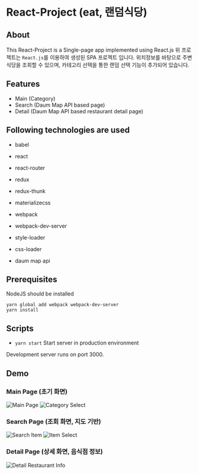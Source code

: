 # React-Project (eat, 랜덤식당)

## About ##
This React-Project is a Single-page app implemented using React.js
위 프로젝트는 `React.js`를 이용하여 생성된 SPA 프로젝트 입니다.
위치정보를 바탕으로 주변 식당을 조회할 수 있으며, 카테고리 선택을 통한 랜덤 선택 기능이 추가되어 있습니다.

## Features
- Main (Category)
- Search (Daum Map API based page)
- Detail (Daum Map API based restaurant detail page)


## Following technologies are used
- babel
- react
- react-router
- redux
- redux-thunk
- materializecss
- webpack
- webpack-dev-server
- style-loader
- css-loader

- daum map api


## Prerequisites
NodeJS should be installed

```
yarn global add webpack webpack-dev-server
yarn install 
```


## Scripts
- `yarn start` Start server in production environment

Development server runs on port 3000.

## Demo

### Main Page (초기 화면)

![Main Page](https://user-images.githubusercontent.com/10808122/46269874-ff06ff80-c57e-11e8-83d9-96fe6616e409.PNG)
![Category Select](https://user-images.githubusercontent.com/10808122/46269875-029a8680-c57f-11e8-893d-5d55bc402a9c.PNG)

### Search Page (조회 화면, 지도 기반)

![Search Item](https://user-images.githubusercontent.com/10808122/46269877-04fce080-c57f-11e8-82a1-36471d7d9d59.PNG)
![Item Select](https://user-images.githubusercontent.com/10808122/46269882-09c19480-c57f-11e8-8420-b3387652b6fc.PNG)

### Detail Page (상세 화면, 음식점 정보)
![Detail Restaurant Info](https://user-images.githubusercontent.com/10808122/46269879-075f3a80-c57f-11e8-91be-f5892122a361.PNG)

